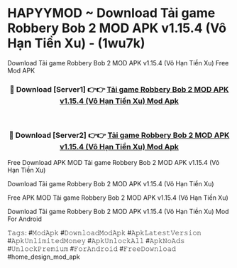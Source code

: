 # HAPYYMOD ~ Download Tải game Robbery Bob 2 MOD APK v1.15.4 (Vô Hạn Tiền Xu) - (1wu7k)
Download Tải game Robbery Bob 2 MOD APK v1.15.4 (Vô Hạn Tiền Xu) Free Mod APK

<div align="center">
<h3>🔴 Download [Server1] 👉👉 <a href="https://apk-comot.site?title=Tải_game_Robbery_Bob_2_MOD_APK_v1.15.4_(Vô_Hạn_Tiền_Xu)">Tải game Robbery Bob 2 MOD APK v1.15.4 (Vô Hạn Tiền Xu) Mod Apk</a></h3><br>

<h3>🔴 Download [Server2] 👉👉 <a href="https://apk-comot.site?title=Tải_game_Robbery_Bob_2_MOD_APK_v1.15.4_(Vô_Hạn_Tiền_Xu)">Tải game Robbery Bob 2 MOD APK v1.15.4 (Vô Hạn Tiền Xu) Mod Apk</a></h3>
</div>


Free Download APK MOD Tải game Robbery Bob 2 MOD APK v1.15.4 (Vô Hạn Tiền Xu)

Download Tải game Robbery Bob 2 MOD APK v1.15.4 (Vô Hạn Tiền Xu) 

Free APK MOD Tải game Robbery Bob 2 MOD APK v1.15.4 (Vô Hạn Tiền Xu) 

Download Tải game Robbery Bob 2 MOD APK v1.15.4 (Vô Hạn Tiền Xu) Mod For Android

𝚃𝚊𝚐𝚜: #𝙼𝚘𝚍𝙰𝚙𝚔 #𝙳𝚘𝚠𝚗𝚕𝚘𝚊𝚍𝙼𝚘𝚍𝙰𝚙𝚔 #𝙰𝚙𝚔𝙻𝚊𝚝𝚎𝚜𝚝𝚅𝚎𝚛𝚜𝚒𝚘𝚗 #𝙰𝚙𝚔𝚄𝚗𝚕𝚒𝚖𝚒𝚝𝚎𝚍𝙼𝚘𝚗𝚎𝚢 #𝙰𝚙𝚔𝚄𝚗𝚕𝚘𝚌𝚔𝙰𝚕𝚕 #𝙰𝚙𝚔𝙽𝚘𝙰𝚍𝚜 #𝚄𝚗𝚕𝚘𝚌𝚔𝙿𝚛𝚎𝚖𝚒𝚞𝚖 #𝙵𝚘𝚛𝙰𝚗𝚍𝚛𝚘𝚒𝚍 #𝙵𝚛𝚎𝚎𝙳𝚘𝚠𝚗𝚕𝚘𝚊𝚍 #home_design_mod_apk